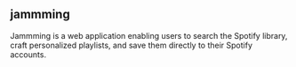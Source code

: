 ## jammming

Jammming is a web application enabling users to search the Spotify library, craft personalized playlists, and save them directly to their Spotify accounts.
